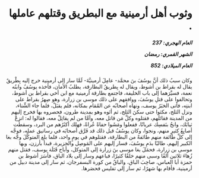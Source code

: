 <h1 dir="rtl">وثوب أهل أرمينية مع البطريق وقتلهم عاملها .</h1>

<h5 dir="rtl">العام الهجري:  237

الشهر القمري: رمضان

العام الميلادي: 852</h5>

<p dir="rtl">وكان سببُ ذلك أنَّ يوسُفَ بنَ محمَّد- عامِلَ أرمينيَّةَ- لَمَّا سار إلى أرمينية خرج إليه بِطْريقٌ يقال له بقراط بن أشوط، ويقال له بِطريقُ البطارقة، يطلبُ الأمان، فأخذه يوسُفُ وابنُه نعمة، فسيَّرَهما إلى باب الخليفة، فاجتمع بطارقة أرمينية مع ابن أخي بقراط بن أشوط، وتحالفوا على قتلِ يوسُفَ، ووافقهم على ذلك موسى بن زرارة، وهو صِهرُ بقراط على ابنتِه، فأتى الخبَرُ يوسف، ونهاه أصحابُه عن المُقام بمكانه، فلم يقبَلْ، فلما جاء الشِّتاء، ونزل الثلج، مكثوا حتى سكنَ الثلج، ثم أتَوه وهو بمدينة طرون، فحصروه بها فخرج إليهم من المدينة فقاتَلَهم، فقتلوه وكلَّ مَن قاتل معه، وأمَّا من لم يقاتِلْ معه، فقالوا له: انزِعْ ثيابَك، وانجُ بنَفسِك عريانًا، ففعلوا ومَشَوا حفاةً عُراةً، فهلك أكثَرُهم من البرد، وسقطت أصابِعُ كثيرٍ منهم، ونجوا، وكان يوسُفُ قبل ذلك قد فَرَّق أصحابَه في رساتيق عمله، فوجَّه إلى كلِّ طائفة منهم طائفةً من البطارقة، فقتلوهم في يومٍ واحد، فلما بلغ المتوكِّلَ وجَّه بغا الكبير إليهم، طالبًا بدَمِ يوسُفَ، فسار إليهم على المَوصِل والجزيرة، فبدأ بأرزن، وبها موسى بن زرارة، فحمَلَ بغا موسى بنَ زرارة إلى المتوكل، وأباح قَتَلَة يوسف، فقتل منهم زُهاءَ ثلاثين ألفًا وسبى منهم خلقًا كثيرًا، فباعهم وسار إلى بلاد الباق، فأسَرَ أشوط بن حمزة أبا العباس، صاحِبَ الباق، والباقُ من كورة البسفرجان، ثم سار إلى مدينة دبيل من أرمينية، فأقام بها شهرًا، ثم سار إلى تفليس فحصَرها.</p></br>
